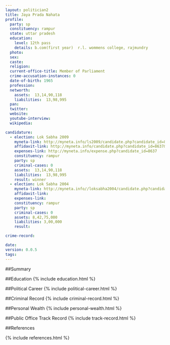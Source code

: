 ```yaml
---
layout: politician2
title: Jaya Prada Nahata
profile: 
  party: sp
  constituency: rampur
  state: uttar pradesh
  education: 
    level: 12th pass
    details: b.com(first year)  r.l. wommens college, rajmundry
  photo: 
  sex: 
  caste: 
  religion: 
  current-office-title: Member of Parliament
  crime-accusation-instances: 0
  date-of-birth: 1965
  profession: 
  networth: 
    assets:  13,14,90,118
    liabilities:  13,98,995
  pan: 
  twitter: 
  website: 
  youtube-interview: 
  wikipedia: 

candidature: 
  - election: Lok Sabha 2009
    myneta-link: http://myneta.info/ls2009/candidate.php?candidate_id=8637
    affidavit-link: http://myneta.info/candidate.php?candidate_id=8637&scan=original
    expenses-link: http://myneta.info/expense.php?candidate_id=8637
    constituency: rampur 
    party: sp
    criminal-cases: 0
    assets:  13,14,90,118
    liabilities:  13,98,995
    result: winner 
  - election: Lok Sabha 2004
    myneta-link: http://myneta.info//loksabha2004/candidate.php?candidate_id=4835
    affidavit-link: 
    expenses-link: 
    constituency: rampur 
    party: sp
    criminal-cases: 0
    assets: 8,42,75,000
    liabilities: 3,00,000
    result:  

crime-record: 

date: 
version: 0.0.5
tags: 
---
```

##Summary


##Education
{% include education.html %}


##Political Career
{% include political-career.html %}


##Criminal Record
{% include criminal-record.html %}


##Personal Wealth
{% include personal-wealth.html %}


##Public Office Track Record
{% include track-record.html %}


##References


{% include references.html %}